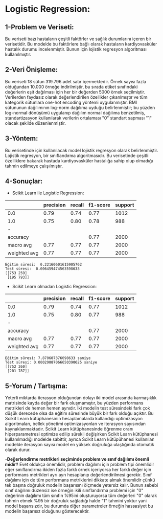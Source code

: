 # **Logistic Regression:**
## 1-Problem ve Veriseti:
Bu veriseti bazı hastaların çeşitli faktörler ve sağlık durumlarını içeren bir verisetidir. Bu modelde bu faktörlere bağlı olarak hastaların kardiyovasküler hastalık durumu incelenmiştir. Bunun için lojistik regresyon algoritması kullanılmıştır.
## 2-Veri Önişleme:
Bu veriseti 18 sütun 319.796 adet satır içermektedir. Örnek sayısı fazla olduğundan 10.000 örneğe indirilmiştir, bu sırada etiket sınıfındaki değerlerin eşit dağılması için her bir değerden 5000 örnek seçilmiştir. Verilerden faydasız olarak değerlendirilen özellikler çıkarılmıştır ve tüm kategorik sütunlara one-hot encoding yöntemi uygulanmıştır. BMI sütununun dağılımının log-norm dağılıma uyduğu belirlenmiştir; bu yüzden log-normal dönüşümü uygulanıp dağılım normal dağılıma benzetilmiş, standartizasyon kullanılarak verilerin ortalaması "0" standart sapması "1" olacak şekilde düzenlenmiştir.
## 3-Yöntem:
Bu verisetinde için kullanılacak model lojistik regresyon olarak belirlenmiştir. Lojistik regresyon, bir sınıflandırma algoritmasıdır. Bu verisetinde çeşitli özelliklere bakarak hastada kardiyovasküler hastalığa sahip olup olmadığı tahmin edilmeye çalışılmıştır.
## 4-Sonuçlar:

 - Scikit Learn ile Logistic Regression:

|              | precision | recall | f1-score | support |
|--------------|-----------|--------|----------|---------|
| 0.0          | 0.79      | 0.74   | 0.77     | 1012    |
| 1.0          | 0.75      | 0.80   | 0.78     | 988     |
|       -      |           |        |          |         |
| accuracy     |           |        | 0.77     | 2000    |
| macro avg    | 0.77      | 0.77   | 0.77     | 2000    |
| weighted avg | 0.77      | 0.77   | 0.77     | 2000    |
```
Eğitim süresi:  0.22160601615905762
Test süresi:  0.006459474563598633
[[753 259]
 [195 793]]
```
- Scikit Learn olmadan Logistic Regression:

|              | precision | recall | f1-score | support |
|--------------|-----------|--------|----------|---------|
| 0.0          | 0.79      | 0.74   | 0.77     | 1012    |
| 1.0          | 0.75      | 0.80   | 0.77     | 988     |
|       -      |           |        |          |         |
| accuracy     |           |        | 0.77     | 2000    |
| macro avg    | 0.77      | 0.77   | 0.77     | 2000    |
| weighted avg | 0.77      | 0.77   | 0.77     | 2000    |
```
Eğitim süresi: 7.870607376098633 saniye
Test süresi: 0.00029087066650390625 saniye
[[752 260]
 [201 787]]
```
## 5-Yorum / Tartışma:
Yeterli miktarda iterasyon olduğundan dolayı iki model arasında karmaşıklık matrisinde kayda değer bir fark oluşmamıştır, bu yüzden performans metrikleri de hemen hemen aynıdır. İki modelin test süresindeki fark çok düşük derecede olsa da eğitim süresinde büyük bir fark olduğu açıktır. Bu Scikit Learn kütüphanesinin hesaplamalarda kullandığı optimizasyon algoritmaları, bellek yönetimi optimizasyonları ve iterasyon sayısından kaynaklanmaktadır. Scikit Learn kütüphanesinde öğrenme oranı hiperparametresi optimize edilip sürekli değişirken Scikit Learn kütüphanesi kullanılmadığı modelde sabittir, ayrıca Scikit Learn kütüpühanesi kullanılan modelde iterasyon sayısı model en yüksek doğruluğa ulaştığında otomatik olarak durur.

**-Değerlendirme metrikleri seçiminde problem ve sınıf dağılımı önemli midir?**
Evet oldukça önemlidir, problem dağılımı için problem tipi önemlidir eğer sınıflandırma ikiden fazla farklı örnek içeriyorsa her farklı değer için performans metrikleri ayrı ayrı hesaplanıp değerlendirilmesi gerekir. Sınıf dağılımı için de tüm performans metriklerini dikkate almak önemlidir çünkü tek başına doğruluk modelin başarısını ölçmede yetersiz kalır. Bunun sebebi sınıf dağılımı düzensiz ise örneğin ikili sınıflandırma problemi için "0" değerinin dağılımı tüm sınıfın %95ini oluşturuyorsa tüm değerleri "0" olarak tahmin etmek %95 bir doğruluk sağladığı halde "1" tahmini yoktur yani model başarısızdır, bu durumda diğer parametreler örneğin hassasiyet bu modelin başarısız olduğunu gösterecektir.
